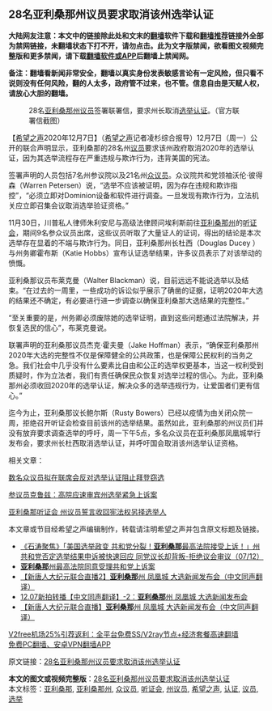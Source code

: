  <h2>28名亚利桑那州议员要求取消该州选举认证</h2> <p class="notice"><b>大陆网友注意：本文中的链接除此处和文末的<a href="https://github.com/bannedbook/fanqiang" >翻墙</a>软件下载和<a href="https://github.com/killgcd/justmysocks/blob/master/README.md">翻墙推荐</a>链接外全部为禁网链接，未翻墙状态下打不开，请勿点击。此为文字版禁闻，欲看图文视频完整版和更多禁闻，请下载<a href="https://github.com/bannedbook/fanqiang">翻墙软件或APP</a>后翻墙上禁闻网。</p><p>备注：翻墙看新闻非常安全，翻墙以真实身份发表敏感言论有一定风险，但只看不说则没有任何风险，翻的人太多，政府管不过来，也不管。信息自由是天赋人权，请放心大胆的翻墙。</b></p>  <div class="entry"> <figure><figcaption>28名<a href="https://www.bannedbook.org/bnews/tag/%e4%ba%9a%e5%88%a9%e6%a1%91%e9%82%a3/" class="st_tag internal_tag" rel="tag" title="标签 亚利桑那 下的日志">亚利桑那</a><a href="https://www.bannedbook.org/bnews/tag/%e5%b7%9e%e8%ae%ae%e5%91%98/" class="st_tag internal_tag" rel="tag" title="标签 州议员 下的日志">州议员</a>签署联署信，要求州长取消<a href="https://www.bannedbook.org/bnews/tag/%e9%80%89%e4%b8%be/" class="st_tag internal_tag" rel="tag" title="标签 选举 下的日志">选举</a><a href="https://www.bannedbook.org/bnews/tag/%E8%AE%A4%E8%AF%81/" class="st_tag internal_tag" rel="tag" title="标签 认证 下的日志">认证</a>。（官方联署信截图）</figcaption></figure> <p>【<span class='wp_keywordlink_affiliate'><a href="https://www.soundofhope.org" title="希望之声" target="_blank">希望之声</a></span>2020年12月7日】（<a href="https://www.bannedbook.org/bnews/tag/%e5%b8%8c%e6%9c%9b%e4%b9%8b%e5%a3%b0/" class="st_tag internal_tag" rel="tag" title="标签 希望之声 下的日志">希望之声</a>记者凌杉综合报导）12月7日（周一）公开的联合声明显示，亚利桑那的28名州<a href="https://www.bannedbook.org/bnews/tag/%e8%ae%ae%e5%91%98/" class="st_tag internal_tag" rel="tag" title="标签 议员 下的日志">议员</a>要求该州政府取消2020年的选举认证，因为其选举流程存在严重违规与欺诈行为，违背美国的宪法。</p> <p>签署声明的人员包括7名州参议院以及21名州<a href="https://www.bannedbook.org/bnews/tag/%E4%BC%97%E8%AE%AE%E5%91%98/" class="st_tag internal_tag" rel="tag" title="标签 众议员 下的日志">众议员</a>。众议院共和党领袖沃伦·彼得森（Warren Petersen）说，“选举不应该被证明，因为存在违规和欺诈指控”，“必须立即对Dominion设备和软件进行调查。一旦发现有欺诈行为，立法机关应立即召集会议取消选举验证资格。”</p> <p>11月30日，川普私人律师朱利安尼与高级法律顾问埃利斯前往<a href="https://www.bannedbook.org/bnews/tag/%E4%BA%9A%E5%88%A9%E6%A1%91%E9%82%A3%E5%B7%9E/" class="st_tag internal_tag" rel="tag" title="标签 亚利桑那州 下的日志">亚利桑那州</a>的<a href="https://www.bannedbook.org/bnews/tag/%e5%90%ac%e8%af%81%e4%bc%9a/" class="st_tag internal_tag" rel="tag" title="标签 听证会 下的日志">听证会</a>，期间9名参众议员出席，这些议员听取了大量证人的证词，得出的结论是本次选举存在显着的不端与欺诈行为。同日，亚利桑那州长杜西（Douglas Ducey ）与州务卿霍布斯（Katie Hobbs）宣布认证选举结果，许多议员表示了对该举动的愤慨。</p>  <p>亚利桑那议员布莱克曼（Walter Blackman）说，目前远远不能说选举以及结束。“在过去的一周里，一些成功的诉讼似乎展示了确凿的证据，证明2020年大选的结果还不确定，有必要进行进一步调查以确保亚利桑那大选结果的完整性。” </p> <p>“至关重要的是，州务卿必须废除她的选举证明，直到这些问题通过法院解决，并恢复选民的信心”，布莱克曼说。</p> <p>联署声明的亚利桑那议员杰克·霍夫曼（Jake Hoffman）表示，“确保亚利桑那州2020年大选的完整性不仅是保障健全的公共政策，也是保障公民权利的当务之急。我们社会中几乎没有什么要素比自由和公正的选举权更基本，当这一权利受到质疑时，作为立法者，我们有责任确保民众恢复对选举过程的信心。为此，亚利桑那州必须收回2020年的选举认证，解决众多的选举违规行为，让爱国者们更有信心。”</p>  <p>迄今为止，亚利桑那议长鲍尔斯（Rusty Bowers）已经以疫情为由关闭众院一周，拒绝召开听证会检查目前该州的选举结果。虽然如此，亚利桑那的州议员们并没有放弃要求调查选举的呼吁，周一下午5点，多名众议员在亚利桑那凤凰城举行发布会，要求州长杜西取消选举认证，并呼吁国会取消该州选举认证资格。</p> <p>相关文章：</p> <p><a data-ctorig="https://www.soundofhope.org/post/450235" data-cturl="https://www.google.com/url?client=internal-element-cse&amp;cx=007749283119516952101:0iwnfnkwnek&amp;q=https://www.soundofhope.org/post/450235&amp;sa=U&amp;ved=2ahUKEwjA44aSy73tAhUYu54KHSK8AvkQFjAEegQIAxAC&amp;usg=AOvVaw3PNlgaYP93cjgqFTlNrXBN" href="https://www.soundofhope.org/post/450235" target="_blank">数名众议员拟在联席会反对选举认证阻止拜登窃选</a></p>  <p><a data-ctorig="https://www.soundofhope.org/post/449287" data-cturl="https://www.google.com/url?client=internal-element-cse&amp;cx=007749283119516952101:0iwnfnkwnek&amp;q=https://www.soundofhope.org/post/449287&amp;sa=U&amp;ved=2ahUKEwjA44aSy73tAhUYu54KHSK8AvkQFjAGegQIBBAC&amp;usg=AOvVaw28fyY6PaOJ1kNLKmYVo8Dq" href="https://www.soundofhope.org/post/449287" target="_blank">参议员克鲁兹：高院应速审宾州选举紧急上诉案</a></p> <p><a data-ctorig="https://www.soundofhope.org/post/448888" data-cturl="https://www.google.com/url?client=internal-element-cse&amp;cx=007749283119516952101:0iwnfnkwnek&amp;q=https://www.soundofhope.org/post/448888&amp;sa=U&amp;ved=2ahUKEwjquMCoy73tAhVXo54KHfZvAHI4ChAWMAB6BAgFEAI&amp;usg=AOvVaw0TjpgqKg_-xKJ5_LreDovC" href="https://www.soundofhope.org/post/448888" target="_blank">亚利桑那听证会 州议员誓言收回宪法权另择选举人</a></p> <p>本文章或节目经希望之声编辑制作，转载请注明希望之声并包含原文标题及链接。</p>  <ul class='op-related-articles' title='相关阅读'> <li><a href='https://www.bannedbook.org/bnews/bannedvideo/20201208/1444048.html' target='_blank'>《石涛聚焦》「美国选举政变 共和党分裂！<b>亚利桑那</b>最高法院接受上诉！」州共和党否定选举结果申诉被快速回应 同党议长却背叛-拒绝议会审议（07/12）</a></li> <li><a href='https://www.bannedbook.org/bnews/cnnews/20201208/1444019.html' target='_blank'><b>亚利桑那</b>州最高法院同意受理共和党上诉案</a></li> <li><a href='https://www.bannedbook.org/bnews/bannedvideo/20201208/1443877.html' target='_blank'>【新唐人大纪元联合直播2】<b>亚利桑那</b>州 凤凰城 大选新闻发布会（中文同声翻译）</a></li> <li><a href='https://www.bannedbook.org/bnews/bannedvideo/20201208/1443876.html' target='_blank'>12.07新拍转播【中文同声翻译】-2：<b>亚利桑那</b>州 凤凰城 大选新闻发布会</a></li> <li><a href='https://www.bannedbook.org/bnews/bannedvideo/20201208/1443846.html' target='_blank'>【新唐人大纪元联合直播】<b>亚利桑那</b>州 凤凰城 大选新闻发布会（中文同声翻译）</a></li> </ul> <p class="texttj"> <a href="https://www.bannedbook.org/forum23/topic22702.html" target="_blank">V2free机场25%引荐返利：全平台免费SS/V2ray节点+经济套餐高速翻墙</a><br/> <a href="https://github.com/bannedbook/fanqiang/wiki/%E7%A6%81%E9%97%BB%E7%BD%91%E5%AE%89%E5%8D%93%E7%BF%BB%E5%A2%99%E6%96%B0%E9%97%BBAPP" target="_blank">免费PC翻墙、安卓VPN翻墙APP</a></p><p>原文链接：<a class="src_link"  href="https://www.soundofhope.org/post/451414" target="_blank">28名亚利桑那州议员要求取消该州选举认证</a></p><a name='sharetosocial'></a>       <div><b>本文的图文或视频完整版</b>：<a href='https://www.bannedbook.org/bnews/comments/20201208/1444074.html'>28名亚利桑那州议员要求取消该州选举认证</a></div>  </div><!--END ENTRY--> <div class="postfooter"> <div>本文标签：<a href="https://www.bannedbook.org/bnews/tag/%e4%ba%9a%e5%88%a9%e6%a1%91%e9%82%a3/" rel="tag">亚利桑那</a>, <a href="https://www.bannedbook.org/bnews/tag/%E4%BA%9A%E5%88%A9%E6%A1%91%E9%82%A3%E5%B7%9E/" rel="tag">亚利桑那州</a>, <a href="https://www.bannedbook.org/bnews/tag/%E4%BC%97%E8%AE%AE%E5%91%98/" rel="tag">众议员</a>, <a href="https://www.bannedbook.org/bnews/tag/%e5%90%ac%e8%af%81%e4%bc%9a/" rel="tag">听证会</a>, <a href="https://www.bannedbook.org/bnews/tag/%e5%b7%9e%e8%ae%ae%e5%91%98/" rel="tag">州议员</a>, <a href="https://www.bannedbook.org/bnews/tag/%e5%b8%8c%e6%9c%9b%e4%b9%8b%e5%a3%b0/" rel="tag">希望之声</a>, <a href="https://www.bannedbook.org/bnews/tag/%E8%AE%A4%E8%AF%81/" rel="tag">认证</a>, <a href="https://www.bannedbook.org/bnews/tag/%e8%ae%ae%e5%91%98/" rel="tag">议员</a>, <a href="https://www.bannedbook.org/bnews/tag/%e9%80%89%e4%b8%be/" rel="tag">选举</a></div>  </div><!--END POSTFOOTER--> 